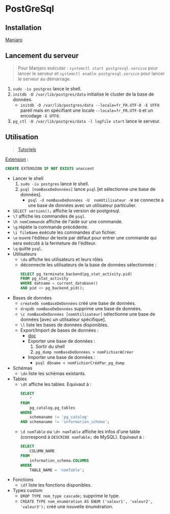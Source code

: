 # PostGreSql

## Installation

[Manjaro](https://wiki.archlinux.org/index.php/PostgreSQL)

## Lancement du serveur

> Pour Manjaro exécuter : `systemctl start postgresql.service` pour lancer le serveur et `systemctl enable postgresql.service` pour lancer le serveur au démarrage.

1. `sudo -iu postgres` lance le shell.
2. `initdb -D /var/lib/postgres/data` initialise le cluster de la base de données.
    * `initdb -D /var/lib/postgres/data --locale=fr_FR.UTF-8 -E UTF8` pareil mais en spécifiant une locale `--locale=fr_FR.UTF-8` et un encodage `-E UTF8`.
3. `pg_ctl -D /var/lib/postgres/data -l logfile start` lance le serveur.

## Utilisation

> [Tutoriels](http://www.postgresqltutorial.com/)

[Extension](https://www.postgresql.org/docs/13/sql-createextension.html) :

```SQL
CREATE EXTENSION IF NOT EXISTS unaccent
```

* Lancer le shell
    1. `sudo -iu postgres` lance le shell.
    1. `psql [nomBaseDeDonnées]` lance `psql` [et sélectionne une base de données].
        * `psql -d nomBaseDeDonnées -U  nomUtilisateur -W` se connecte à une base de données avec un utilisateur particulier.
* `SELECT version();` affiche la version de postgresql.
* `\?` affiche les commandes de `psql`.
* `\h nomCommande` affiche de l'aide sur une commande.
* `\g` répète la commande précédente.
* `\i fileName` exécute les commandes d'un fichier.
* `\e` ouvre l'éditeur de texte par défaut pour entrer une commande qui sera exécuté à la fermeture de l'éditeur.
* `\q` quitte `psql`.
* Utilisateurs
    * `\du` affiche les utilisateurs et leurs rôles
    * déconnecte les utilisateurs de la base de données sélectionnée :
        ```SQL
        SELECT pg_terminate_backend(pg_stat_activity.pid)
        FROM pg_stat_activity
        WHERE datname = current_database()
        AND pid <> pg_backend_pid();
        ```
* Bases de données
    * `createdb nomBaseDeDonnées` créé une base de données.
    * `dropdb nomBaseDeDonnées` supprime une base de données.
    * `\c nomBaseDeDonnées [nomUtilisateur]` sélectionne une base de données [avec un utilisateur spécifique].
    * `\l` liste les bases de données disponibles.
    * Export/Import de bases de données :
        * [doc](https://www.postgresql.org/docs/9.1/backup-dump.html)
        * Exporter une base de données :
            1. Sortir du shell
            2. `pg_dump nomBaseDeDonnées > nomFichierACréer`
        * Importer une base de données :
            * `psql dbname < nomFichierCrééPar_pg_dump`
* Schémas
    * `\dn` liste les schémas existants.
* Tables
    * `\dt` affiche les tables. Equivaut à :
        ```sql
        SELECT
            *
        FROM
            pg_catalog.pg_tables
        WHERE
            schemaname != 'pg_catalog'
        AND schemaname != 'information_schema';
        ```
    * `\d nomTable` ou `\d+ nomTable` affiche les infos d'une table (correspond à `DESCRIBE nomTable;` de MySQL). Equivaut à :
        ```sql
        SELECT
            COLUMN_NAME
        FROM
            information_schema.COLUMNS
        WHERE
            TABLE_NAME = 'nomTable';
        ```
* Fonctions
    * `\df` liste les fonctions disponibles.
* Types custom
    * `DROP TYPE nom_type cascade;` supprime le type.
    * `CREATE TYPE nom_énumération AS ENUM ('valeur1', 'valeur2', 'valeur3');` créé une nouvelle énumération.